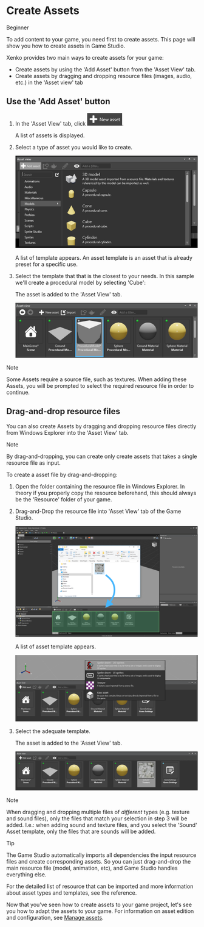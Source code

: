 # Create Assets

<span class="label label-doc-level">Beginner</span>

To add content to your game, you need first to create assets. This page will show you how to create assets in Game Studio.

Xenko provides two main ways to create assets for your game:
 * Create assets by using the 'Add Asset' button from the 'Asset View' tab.
 * Create assets by dragging and dropping resource files (images, audio, etc.) in the 'Asset view' tab
 
## Use the 'Add Asset' button

 1. In the 'Asset View' tab, click ![](media/create-and-add-assets-add-new-asset-button.png).
 
	A list of assets is displayed.

 2. Select a type of asset you would like to create.

	![Add asset using the 'Add Asset' button](media/asset-creation-create-new-asset-asset-view-tab.png)
 	
	A list of template appears. An asset template is an asset that is already preset for a specific use.
	
 3. Select the template that that is the closest to your needs. In this sample we'll create a procedural model by selecting 'Cube':

    The asset is added to the 'Asset View' tab.

	![Procedural Model added to 'Asset View' tab](media/asset-creation-asset-view-tab-procedural-model.png)

> [!Note]
> Some Assets require a source file, such as textures. When adding these Assets, 
> you will be prompted to select the required resource file in order to continue.	

## Drag-and-drop resource files

You can also create Assets by dragging and dropping resource files directly from Windows Explorer into the 'Asset View' tab.

> [!NOTE]
> By drag-and-dropping, you can create only create assets that takes a single resource file as input.

To create a asset file by drag-and-dropping:

1. Open the folder containing the resource file in Windows Explorer. 
   In theory if you properly copy the resource beforehand, this should always be the 'Resource' folder of your game.
   
2. Drag-and-Drop the resource file into 'Asset View' tab of the Game Studio.
  
   ![Drap-and-drop resource in Game Studio](media/create-assets-drop-resource.png)
  
   A list of asset template appears.
   
   ![List of asset templates](media/create-assets-drag-drop-select-asset-template.png)

3. Select the adequate template.

   The asset is added to the 'Asset View' tab.
   
   ![Texture asset created](media/create-assets-drag-drop-asset-created.png)

> [!Note] 
> When dragging and dropping multiple files of _different_ types (e.g. texture and sound files), 
> only the files that match your selection in step 3 will be added. I.e.: when adding sound and texture files, 
> and you select the 'Sound' Asset template, only the files that are sounds will be added.

> [!TIP]
> The Game Studio automatically imports all dependencies the input resource files and create corresponding assets.
> So you can just drag-and-drop the main resource file (model, animation, etc), and Game Studio handles everything else.

For the detailed list of resource that can be imported and more information about asset types and templates, see the reference.

Now that you’ve seen how to create assets to your game project, let's see you how to adapt the assets to your game. 
For information on asset edition and configuration, see [Manage assets](manage-assets.md).
